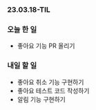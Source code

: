 ### 23.03.18-TIL
### 오늘 한 일
- 좋아요 기능 PR 올리기

### 내일 할 일
- 좋아요 취소 기능 구현하기
- 좋아요 테스트 코드 작성하기
- 알림 기능 구현하기
